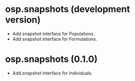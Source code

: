 # osp.snapshots (development version)

* Add snapshot interface for Populations.
* Add snapshot interface for Formulations.

# osp.snapshots (0.1.0)

* Add snapshot interface for Individuals.
